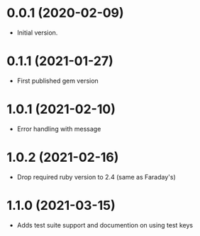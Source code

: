 # 0.0.1 (2020-02-09)

- Initial version.

# 0.1.1 (2021-01-27)

- First published gem version

# 1.0.1 (2021-02-10)

- Error handling with message

# 1.0.2 (2021-02-16)

- Drop required ruby version to 2.4 (same as Faraday's)

# 1.1.0 (2021-03-15)

- Adds test suite support and documention on using test keys
